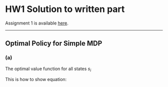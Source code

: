 
# HW1 Solution to written part

Assignment 1 is available [here](http://web.stanford.edu/class/cs234/assignment1/assignment1.pdf).

----
##  Optimal Policy for Simple MDP
### (a)
The optimal value function for all states $s_i$ 

This is how to show equation:
